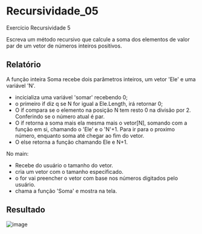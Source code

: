 # Recursividade_05
Exercício Recursividade 5

  Escreva um método recursivo que calcule a soma dos elementos de valor par de um vetor de números inteiros positivos.
  
  ## Relatório
  
A função inteira Soma recebe dois parâmetros inteiros, um vetor 'Ele' e uma variável 'N'.
   - incicializa uma variável 'somar' recebendo 0;
   - o primeiro if diz q se N for igual a Ele.Length, irá retornar 0;
   - O if compara se o elemento na posição N tem resto 0 na divisão por 2. Conferindo se o número atual é par. 
   - O if retorna a soma mais ela mesma mais o vetor[N], somando com a função em si, chamando o 'Ele' e o 'N'+1. Para ir para o proximo número, enquanto soma até chegar ao fim do vetor.
   - O else retorna a função chamando Ele e N+1.
   
No main:
 - Recebe do usuário o tamanho do vetor.
 - cria um vetor com o tamanho especificado.
 - o for vai preencher o vetor com base nos números digitados pelo usuário.
 - chama a função 'Soma' e mostra na tela.
 
 ## Resultado
 
 ![image](https://user-images.githubusercontent.com/124919761/229642518-c877e859-1942-40e7-9b2a-1c0294ac4207.png)
